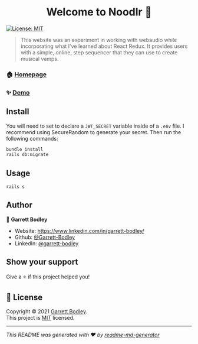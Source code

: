<h1 align="center">Welcome to Noodlr 👋</h1>
<p>
  <a href="https://github.com/Garrett-Bodley/noodlr-backend/blob/main/LICENSE" target="_blank">
    <img alt="License: MIT" src="https://img.shields.io/badge/License-MIT-yellow.svg" />
  </a>
</p>

> This website was an experiment in working with webaudio while incorporating what I've learned about React Redux. It provides users with a simple, online, step sequencer that they can use to create musical vamps.

### 🏠 [Homepage](https://github.com/Garrett-Bodley/noodlr-frontend)

### ✨ [Demo](https://practical-pare-d3cda2.netlify.app/)

## Install

You will need to set to declare a `JWT_SECRET` variable inside of a `.env` file. I recommend using SecureRandom to generate your secret. Then run the following commands:

```sh
bundle install
rails db:migrate
```

## Usage

```sh
rails s
```

## Author

👤 **Garrett Bodley**

* Website: https://www.linkedin.com/in/garrett-bodley/
* Github: [@Garrett-Bodley](https://github.com/Garrett-Bodley)
* LinkedIn: [@garrett-bodley](https://linkedin.com/in/garrett-bodley)

## Show your support

Give a ⭐️ if this project helped you!

## 📝 License

Copyright © 2021 [Garrett Bodley](https://github.com/Garrett-Bodley).<br />
This project is [MIT](https://github.com/Garrett-Bodley/noodlr-backend/blob/main/LICENSE) licensed.

***
_This README was generated with ❤️ by [readme-md-generator](https://github.com/kefranabg/readme-md-generator)_